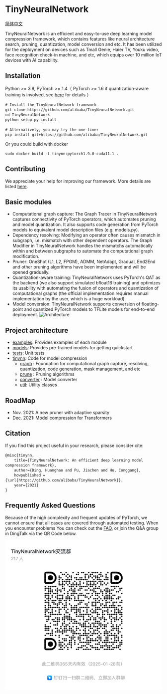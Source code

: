 # TinyNeuralNetwork
[简体中文](README_zh-CN.md)

TinyNeuralNetwork is an efficient and easy-to-use deep learning model compression framework, which contains features like neural architecture search, pruning, quantization, model conversion and etc. It has been utilized for the deployment on devices such as Tmall Genie, Haier TV, Youku video, face recognition check-in machine, and etc, which equips over 10 million IoT devices with AI capability.

## Installation

Python >= 3.8, PyTorch >= 1.4（ PyTorch >= 1.6 if quantization-aware training is involved, see [here](docs/quantization_support.md) for details ）

```shell
# Install the TinyNeuralNetwork framework
git clone https://github.com/alibaba/TinyNeuralNetwork.git
cd TinyNeuralNetwork
python setup.py install

# Alternatively, you may try the one-liner
pip install git+https://github.com/alibaba/TinyNeuralNetwork.git
```

Or you could build with docker

```shell
sudo docker build -t tinynn:pytorch1.9.0-cuda11.1 .
```

## Contributing

We appreciate your help for improving our framework. More details are listed [here](CONTRIBUTING.md).

## Basic modules

+ Computational graph capture: The Graph Tracer in TinyNeuralNetwork captures connectivity of PyTorch operators, which automates pruning and model quantization. It also supports code generation from PyTorch models to equivalent model description files (e.g. models.py).
+ Dependency resolving: Modifying an operator often causes mismatch in subgraph, i.e. mismatch with other dependent operators. The Graph Modifier in TinyNeuralNetwork handles the mismatchs automatically within and between subgraphs to automate the computational graph modification.
+ Pruner: OneShot (L1, L2, FPGM), ADMM, NetAdapt, Gradual, End2End and other pruning algorithms have been implemented and will be opened gradually.
+ Quantization-aware training: TinyNeuralNetwork uses PyTorch's QAT as the backend (we also support simulated bfloat16 training) and optimizes its usability with automating the fusion of operators and quantization of computational graphs (the official implementation requires manual implementation by the user, which is a huge workload).
+ Model conversion: TinyNeuralNetwork supports conversion of floating-point and quantized PyTorch models to TFLite models for end-to-end deployment.
  ![Architecture](docs/architecture.jpg)

## Project architecture

+ [examples](examples): Provides examples of each module
+ [models](models): Provides pre-trained models for getting quickstart
+ [tests](tests): Unit tests
+ [tinynn](tinynn): Code for model compression
    + [graph](tinynn/graph) : Foundation for computational graph capture, resolving, quantization, code generation, mask management, and etc
    + [prune](tinynn/prune) : Pruning algorithms
    + [converter](tinynn/converter) : Model converter
    + [util](tinynn/util): Utility classes

## RoadMap
+ Nov. 2021: A new pruner with adaptive sparsity
+ Dec. 2021: Model compression for Transformers

## Citation

If you find this project useful in your research, please consider cite:

```
@misc{tinynn,
    title={TinyNeuralNetwork: An efficient deep learning model compression framework},
    author={Ding, Huanghao and Pu, Jiachen and Hu, Conggang},
    howpublished = {\url{https://github.com/alibaba/TinyNeuralNetwork}},
    year={2021}
}
```

## Frequently Asked Questions

Because of the high complexity and frequent updates of PyTorch, we cannot ensure that all cases are covered through automated testing.
When you encounter problems You can check out the [FAQ](docs/FAQ.md), or join the Q&A group in DingTalk via the QR Code below.


![img.png](docs/qa.png)
